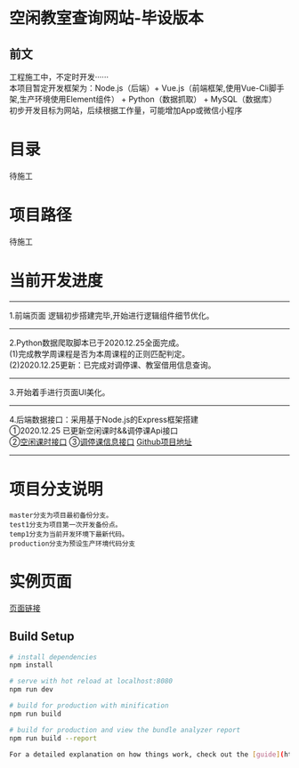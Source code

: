 空闲教室查询网站-毕设版本
====
前文
----
工程施工中，不定时开发······<br>
本项目暂定开发框架为：Node.js（后端）+ Vue.js（前端框架,使用Vue-Cli脚手架,生产环境使用Element组件） + Python（数据抓取） + MySQL（数据库）<br>
初步开发目标为网站，后续根据工作量，可能增加App或微信小程序<br>

# 目录<br>
待施工<br>

# 项目路径<br>
待施工<br>

# 当前开发进度<br>
***
1.前端页面 逻辑初步搭建完毕,开始进行逻辑组件细节优化。<br>
***
2.Python数据爬取脚本已于2020.12.25全面完成。<br>
    (1)完成教学周课程是否为本周课程的正则匹配判定。<br>
    (2)2020.12.25更新：已完成对调停课、教室借用信息查询。<br>
***
3.开始着手进行页面UI美化。<br>
***
4.后端数据接口：采用基于Node.js的Express框架搭建<br>
①2020.12.25 已更新空闲课时&&调停课Api接口<br>
②[空闲课时接口](http://api.ppsuc.production.cicidoll.top:3001/v1/classRoomData)
③[调停课信息接口](http://api.ppsuc.production.cicidoll.top:3001/v1/mobilizeBorrow)
[Github项目地址](https://github.com/cicidoll/ppsucClassRoomService)
***


# 项目分支说明<br>
    master分支为项目最初备份分支。
    test1分支为项目第一次开发备份点。
    temp1分支为当前开发环境下最新代码。
    production分支为预设生产环境代码分支

# 实例页面<br>
[页面链接](http://ppsuc.demo.cicidoll.top/)

## Build Setup

``` bash
# install dependencies
npm install

# serve with hot reload at localhost:8080
npm run dev

# build for production with minification
npm run build

# build for production and view the bundle analyzer report
npm run build --report

For a detailed explanation on how things work, check out the [guide](http://vuejs-templates.github.io/webpack/) and [docs for vue-loader](http://vuejs.github.io/vue-loader).
